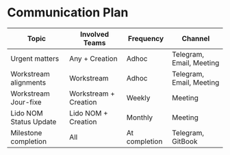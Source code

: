 # Communication Plan



| Topic                  | Involved Teams        | Frequency     | Channel                  |
| ---------------------- | --------------------- | ------------- | ------------------------ |
| Urgent matters         | Any + Creation        | Adhoc         | Telegram, Email, Meeting |
| Workstream alignments  | Workstream            | Adhoc         | Telegram, Email, Meeting |
| Workstream Jour-fixe   | Workstream + Creation | Weekly        | Meeting                  |
| Lido NOM Status Update | Lido NOM + Creation   | Monthly       | Meeting                  |
| Milestone completion   | All                   | At completion | Telegram, GitBook        |


